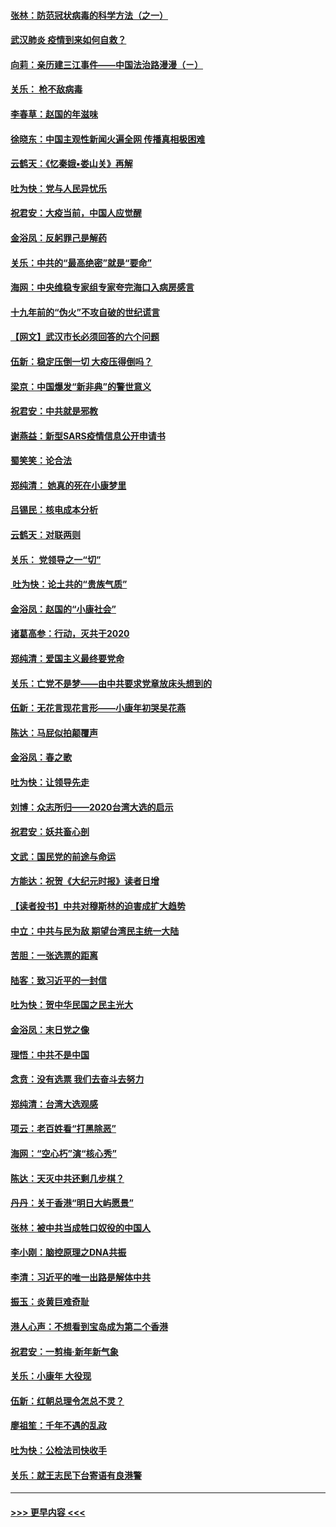 #### [张林：防范冠状病毒的科学方法（之一）](../pages/nsc993/n11828618.md?t=01291044) 
#### [武汉肺炎 疫情到来如何自救？](../pages/nsc993/n11827632.md?t=01291044) 
#### [向莉：亲历建三江事件——中国法治路漫漫（ㄧ）](../pages/nsc993/n11827190.md?t=01291044) 
#### [关乐： 枪不敌病毒](../pages/nsc993/n11826746.md?t=01291044) 
#### [李春草：赵国的年滋味](../pages/nsc993/n11826321.md?t=01291044) 
#### [徐晓东：中国主观性新闻火遍全网 传播真相极困难](../pages/nsc993/n11826508.md?t=01291044) 
#### [云鹤天：《忆秦娥▪娄山关》再解](../pages/nsc993/n11824682.md?t=01291044) 
#### [吐为快：党与人民异忧乐](../pages/nsc993/n11824660.md?t=01291044) 
#### [祝君安：大疫当前，中国人应觉醒](../pages/nsc993/n11821946.md?t=01291044) 
#### [金浴凤：反躬罪己是解药](../pages/nsc993/n11820280.md?t=01291044) 
#### [关乐：中共的“最高绝密”就是“要命”](../pages/nsc993/n11816946.md?t=01291044) 
#### [海网：中央维稳专家组专家夸完海口入病房感言](../pages/nsc993/n11815138.md?t=01291044) 
#### [十九年前的“伪火”不攻自破的世纪谎言](../pages/nsc993/n11813238.md?t=01291044) 
#### [【网文】武汉市长必须回答的六个问题](../pages/nsc993/n11813848.md?t=01291044) 
#### [伍新：稳定压倒一切 大疫压得倒吗？](../pages/nsc993/n11812634.md?t=01291044) 
#### [梁京：中国爆发“新非典”的警世意义](../pages/nsc993/n11812554.md?t=01291044) 
#### [祝君安：中共就是邪教](../pages/nsc993/n11812431.md?t=01291044) 
#### [谢燕益：新型SARS疫情信息公开申请书](../pages/nsc993/n11808840.md?t=01291044) 
#### [蜀笑笑：论合法](../pages/nsc993/n11808064.md?t=01291044) 
#### [郑纯清： 她真的死在小康梦里](../pages/nsc993/n11806623.md?t=01291044) 
#### [吕锡民：核电成本分析](../pages/nsc993/n11806284.md?t=01291044) 
#### [云鹤天：对联两则](../pages/nsc993/n11805957.md?t=01291044) 
#### [关乐： 党领导之一“切”](../pages/nsc993/n11804505.md?t=01291044) 
#### [ 吐为快：论土共的“贵族气质”](../pages/nsc993/n11804490.md?t=01291044) 
#### [金浴凤：赵国的“小康社会”](../pages/nsc993/n11804452.md?t=01291044) 
#### [诸葛高参：行动，灭共于2020](../pages/nsc993/n11804120.md?t=01291044) 
#### [郑纯清：爱国主义最终要党命](../pages/nsc993/n11802197.md?t=01291044) 
#### [关乐：亡党不是梦——由中共要求党章放床头想到的](../pages/nsc993/n11802156.md?t=01291044) 
#### [伍新：无花言现花言形——小康年初哭吴花燕](../pages/nsc993/n11800044.md?t=01291044) 
#### [陈达：马屁似拍颠覆声](../pages/nsc993/n11800010.md?t=01291044) 
#### [金浴凤：春之歌](../pages/nsc993/n11797687.md?t=01291044) 
#### [吐为快：让领导先走](../pages/nsc993/n11797512.md?t=01291044) 
#### [刘博：众志所归——2020台湾大选的启示](../pages/nsc993/n11796878.md?t=01291044) 
#### [祝君安：妖共畜心剖](../pages/nsc993/n11794273.md?t=01291044) 
#### [文武：国民党的前途与命运](../pages/nsc993/n11794198.md?t=01291044) 
#### [方能达：祝贺《大纪元时报》读者日增](../pages/nsc993/n11793807.md?t=01291044) 
#### [【读者投书】中共对穆斯林的迫害成扩大趋势](../pages/nsc993/n11791371.md?t=01291044) 
#### [中立：中共与民为敌 期望台湾民主统一大陆](../pages/nsc993/n11790392.md?t=01291044) 
#### [苦胆：一张选票的距离](../pages/nsc993/n11788914.md?t=01291044) 
#### [陆客：致习近平的一封信](../pages/nsc993/n11788867.md?t=01291044) 
#### [吐为快：贺中华民国之民主光大](../pages/nsc993/n11788618.md?t=01291044) 
#### [金浴凤：末日党之像](../pages/nsc993/n11787475.md?t=01291044) 
#### [理悟：中共不是中国](../pages/nsc993/n11787463.md?t=01291044) 
#### [念贲：没有选票  我们去奋斗去努力](../pages/nsc993/n11787398.md?t=01291044) 
#### [郑纯清：台湾大选观感](../pages/nsc993/n11786210.md?t=01291044) 
#### [项云：老百姓看“打黑除恶”](../pages/nsc993/n11785398.md?t=01291044) 
#### [海网：“空心朽”演“核心秀”](../pages/nsc993/n11783874.md?t=01291044) 
#### [陈达：天灭中共还剩几步棋？](../pages/nsc993/n11783719.md?t=01291044) 
#### [丹丹：关于香港“明日大屿愿景”](../pages/nsc993/n11783273.md?t=01291044) 
#### [张林：被中共当成牲口奴役的中国人](../pages/nsc993/n11782397.md?t=01291044) 
#### [李小刚：脑控原理之DNA共振](../pages/nsc993/n11780962.md?t=01291044) 
#### [李清：习近平的唯一出路是解体中共](../pages/nsc993/n11780866.md?t=01291044) 
#### [振玉：炎黄巨难奇耻](../pages/nsc993/n11779632.md?t=01291044) 
#### [港人心声：不想看到宝岛成为第二个香港](../pages/nsc993/n11778817.md?t=01291044) 
#### [祝君安：一剪梅‧新年新气象](../pages/nsc993/n11776340.md?t=01291044) 
#### [关乐：小康年 大役现](../pages/nsc993/n11774213.md?t=01291044) 
#### [伍新：红朝总理令怎总不灵？](../pages/nsc993/n11770813.md?t=01291044) 
#### [廖祖笙：千年不遇的乱政](../pages/nsc993/n11770373.md?t=01291044) 
#### [吐为快：公检法司快收手](../pages/nsc993/n11770359.md?t=01291044) 
#### [关乐：就王志民下台寄语有良港警](../pages/nsc993/n11769903.md?t=01291044) 

----
#### [ >>> 更早内容 <<< ](../indexes/nsc993-earlier.md)
